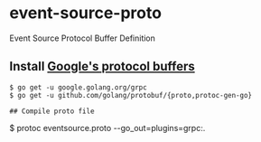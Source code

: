 # event-source-proto
Event Source Protocol Buffer Definition

## Install [Google's protocol buffers](https://github.com/golang/protobuf)
```
$ go get -u google.golang.org/grpc
$ go get -u github.com/golang/protobuf/{proto,protoc-gen-go}

## Compile proto file
```
$ protoc eventsource.proto --go_out=plugins=grpc:.
```
